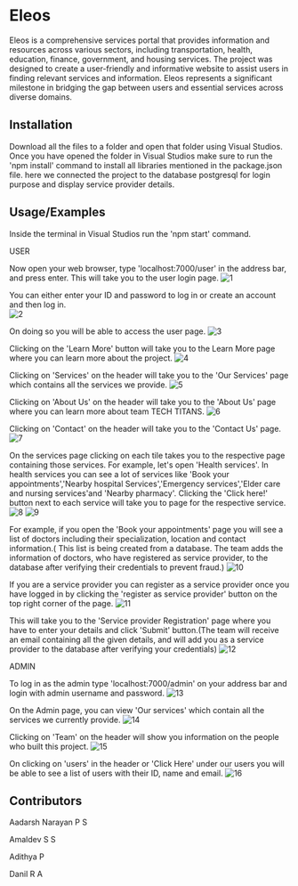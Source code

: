 # Eleos

Eleos is a comprehensive services portal that provides information and resources across various sectors, including transportation, health, education, finance, government, and housing services. The project was designed to create a user-friendly and informative website to assist users in finding relevant services and information. Eleos represents a significant milestone in bridging the gap between users and essential services across diverse domains.

## Installation

Download all the files to a folder and open that folder using Visual Studios. Once you have opened the folder in Visual Studios make sure to run the 'npm install' command to install all libraries mentioned in the package.json file.
here we connected the project to the database postgresql for login purpose and display service provider details.

## Usage/Examples
Inside the terminal in Visual Studios run the 'npm start' command.


USER 



Now open your web browser, type 'localhost:7000/user' in the address bar, and press enter. This will take you to the user login page.
![1](https://github.com/user-attachments/assets/217a16e8-6003-4932-a908-f1645a93de57)


You can either enter your ID and password to log in or create an account and then log in.  
![2](https://github.com/user-attachments/assets/b9dc81f3-dbd2-401f-a5d4-5b0e1d678fd0)

On doing so you will be able to access the user page.
![3](https://github.com/user-attachments/assets/a41e8270-9b4b-4920-b5e9-a86779e99a3b)

Clicking on the 'Learn More' button will take you to the Learn More page where you can learn more about the project.
![4](https://github.com/user-attachments/assets/a324f002-de90-405c-a5d6-ce789086552d)

Clicking on 'Services' on the header will take you to the 'Our Services' page which contains all the services we provide. 
![5](https://github.com/user-attachments/assets/19662eb3-88f0-41f8-921f-60a27dc09807)

Clicking on 'About Us' on the header will take you to the 'About Us' page where you can learn more about team TECH TITANS.
![6](https://github.com/user-attachments/assets/feb5e56f-7464-4829-9d2b-d558b1fda7f4)

Clicking on 'Contact' on the header will take you to the 'Contact Us' page.
![7](https://github.com/user-attachments/assets/6023afa9-3257-4fcf-9f95-57601db36bb5)

On the services page clicking on each tile takes you to the respective page containing those services. For example, let's open 'Health services'. In health services you can see a lot of services like 'Book your appointments','Nearby hospital Services','Emergency services','Elder care and nursing services'and 'Nearby pharmacy'. Clicking the 'Click here!' button next to each service will take you to page for the respective service.
![8](https://github.com/user-attachments/assets/a79a0e7e-d38d-4425-ac2c-714192cdf22f)
![9](https://github.com/user-attachments/assets/e8fd1e64-c93e-46e5-bcb6-4bd886d4227b)

For example, if you open the 'Book your appointments' page you will see a list of doctors including their specialization, location and contact information.( This list is being created from a database. The team adds the information of doctors, who have registered as service provider, to the database after verifying their credentials to prevent fraud.)
![10](https://github.com/user-attachments/assets/86447a63-f0d4-401c-bf06-d7aebd776d55)

If you are a service provider you can register as a service provider once you have logged in by clicking the 'register as service provider' button on the top right corner of the page.
![11](https://github.com/user-attachments/assets/8a10700b-1dcc-4857-9ebb-b7a8c31b032a)

This will take you to the 'Service provider Registration' page where you have to enter your details and click 'Submit' button.(The team will receive an email containing all the given details, and will add you as a service provider to the database after verifying your credentials)
![12](https://github.com/user-attachments/assets/755678ce-babf-4159-9ede-d901ce00c222)




ADMIN 

To log in as the admin type 'localhost:7000/admin' on your address bar and login with admin username and password.
![13](https://github.com/user-attachments/assets/bf21cc02-ff7d-4446-8da3-9db8f55b3c2b)

On the Admin page, you can view 'Our services' which contain all the services we currently provide.
![14](https://github.com/user-attachments/assets/ef423f00-5876-43d2-bf4e-b4f24274cdd7)

Clicking on 'Team' on the header will show you information on the people who built this project.
![15](https://github.com/user-attachments/assets/59125efc-43c8-4951-898d-65c238deaf97)

On clicking on 'users' in the header or 'Click Here' under our users you will be able to see a list of users with their ID, name and email.
![16](https://github.com/user-attachments/assets/f989929d-ee8b-49ab-a4c9-f3f8087dc4ee)




## Contributors

Aadarsh Narayan P S

Amaldev S S

Adithya P

Danil R A
